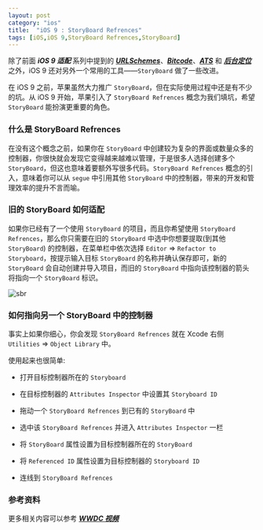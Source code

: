 ```yaml
---
layout: post
category: "ios"
title:  "iOS 9 : StoryBoard Refrences"
tags: [iOS,iOS 9,StoryBoard Refrences,StoryBoard]
---
```

除了前面 ***iOS 9 适配*** 系列中提到的 [***URLSchemes***](http://www.meniny.cn/2015/09/18/23-08-00-iOS9_URLScheme/)、[***Bitcode***](http://www.meniny.cn/2015/09/18/23-07-00-iOS9_Bitcode/)、[***ATS***](http://www.meniny.cn/2015/09/18/23-06-00-iOS9_ATS/) 和 [***后台定位***](http://www.meniny.cn/2015/09/25/14-00-00-iOS9_Location/) 之外，iOS 9 还对另外一个常用的工具——`StoryBoard` 做了一些改进。

在 iOS 9 之前，苹果虽然大力推广 `StoryBoard`，但在实际使用过程中还是有不少的坑。从 iOS 9 开始，苹果引入了 `StoryBoard Refrences` 概念为我们填坑，希望 `StoryBoard` 能扮演更重要的角色。

### 什么是 StoryBoard Refrences

在没有这个概念之前，如果你在 `StoryBoard` 中创建较为复杂的界面或数量众多的控制器，你很快就会发现它变得越来越难以管理，于是很多人选择创建多个 `StoryBoard`，但这也意味着要额外写很多代码。`StoryBoard Refrences` 概念的引入，意味着你可以从 `segue` 中引用其他 `StoryBoard` 中的控制器，带来的开发和管理效率的提升不言而喻。

### 旧的 StoryBoard 如何适配

如果你已经有了一个使用 `StoryBoard` 的项目，而且你希望使用 `StoryBoard Refrences`，那么你只需要在旧的 `StoryBoard` 中选中你想要提取(到其他 `StoryBoard`) 的控制器，在菜单栏中依次选择 `Editor` => `Refactor to Storyboard`，按提示输入目标 `StoryBoard` 的名称并确认保存即可，新的 `StoryBoard` 会自动创建并导入项目，而旧的 `StoryBoard` 中指向该控制器的箭头将指向一个 `StoryBoard` 标识。

![sbr](http://cc.cocimg.com/api/uploads/20150916/1442385811578426.png)

### 如何指向另一个 StoryBoard 中的控制器

事实上如果你细心，你会发现 `StoryBoard Refrences` 就在 Xcode 右侧 `Utilities` => `Object Library` 中。

使用起来也很简单:

* 打开目标控制器所在的 `Storyboard` 

* 在目标控制器的 `Attributes Inspector` 中设置其 `Storyboard ID`  

* 拖动一个 `StoryBoard Refrences` 到已有的 `StoryBoard` 中  

* 选中该 `StoryBoard Refrences` 并进入 `Attributes Inspector` 一栏  

* 将 `StoryBoard` 属性设置为目标控制器所在的 `StoryBoard`

* 将 `Referenced ID` 属性设置为目标控制器的 `Storyboard ID`  

* 连线到 `StoryBoard Refrences`


### 参考资料

更多相关内容可以参考 [***WWDC 视频***](https://developer.apple.com/videos/wwdc/2015/?id=215)

